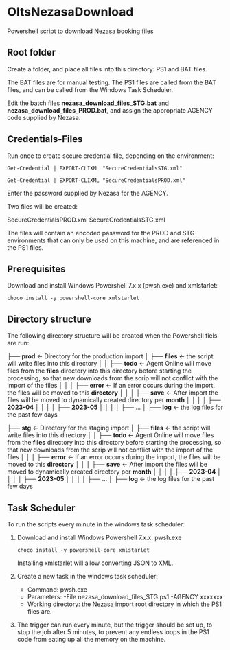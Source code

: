 # OltsNezasaDownload
Powershell script to download Nezasa booking files

## Root folder
Create a folder, and place all files into this directory: PS1 and BAT files.

The BAT files are for manual testing. The PS1 files are called from the BAT files, and can be called from the Windows Task Scheduler.

Edit the batch files **nezasa_download_files_STG.bat** and **nezasa_download_files_PROD.bat**, and assign the appropriate AGENCY code supplied by Nezasa.

## Credentials-Files

Run once to create secure credential file, depending on the environment:

```Get-Credential | EXPORT-CLIXML "SecureCredentialsSTG.xml"```

```Get-Credential | EXPORT-CLIXML "SecureCredentialsPROD.xml"```

Enter the password supplied by Nezasa for the AGENCY.

Two files will be created:

SecureCredentialsPROD.xml
SecureCredentialsSTG.xml

The files will contain an encoded password for the PROD and STG environments that can only be used on this machine, and are referenced in the PS1 files.

## Prerequisites

Download and install Windows Powershell 7.x.x (pwsh.exe) and xmlstarlet:

```choco install -y powershell-core xmlstarlet```

## Directory structure

The following directory structure will be created when the Powershell fiels are run:

├── **prod**   <-  Directory for the production import
│   ├── **files**   <-  the script will write files into this directory 
│   │   ├── **todo**   <-  Agent Online will move files from the **files** directory into this directory before starting the processing, so that new downloads from the scrip will not conflict with the import of the files
│   │   │   ├── **error**   <-  If an error occurs during the import, the files will be moved to this **directory**
│   │   │   ├── **save**   <-  After import the files will be moved to dynamically created directory per **month**
│   │   │   │   ├── **2023-04**
│   │   │   │   ├── **2023-05**
│   │   │   │   ├── ...
│   ├── **log**   <-   the log files for the past few days


├── **stg**   <-  Directory for the staging import
│   ├── **files**   <-  the script will write files into this directory 
│   │   ├── **todo**   <-  Agent Online will move files from the **files** directory into this directory before starting the processing, so that new downloads from the scrip will not conflict with the import of the files
│   │   │   ├── **error**   <-  If an error occurs during the import, the files will be moved to this **directory**
│   │   │   ├── **save**   <-  After import the files will be moved to dynamically created directory per **month**
│   │   │   │   ├── **2023-04**
│   │   │   │   ├── **2023-05**
│   │   │   │   ├── ...
│   ├── **log**   <-   the log files for the past few days
 
## Task Scheduler
 
To run the scripts every minute in the windows task scheduler:
 
1) Download and install Windows Powershell 7.x.x: pwsh.exe

	```choco install -y powershell-core xmlstarlet```
	
	Installing xmlstarlet will allow converting JSON to XML.
	
2) Create a new task in the windows task scheduler:

	- Command: pwsh.exe 
	- Parameters: -File nezasa_download_files_STG.ps1 -AGENCY xxxxxxx
	- Working directory: the Nezasa import root directory in which the PS1 files are.
	
3) The trigger can run every minute, but the trigger should be set up, to stop the job after 5 minutes, to prevent any endless loops in the PS1 code from eating up all the memory on the machine.